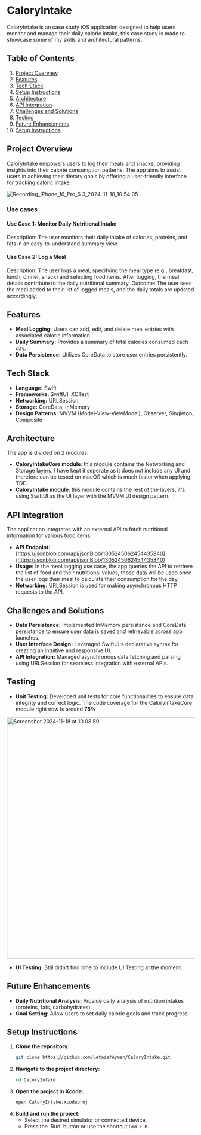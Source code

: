 
# CaloryIntake

CaloryIntake is an case study iOS application designed to help users monitor and manage their daily calorie intake, this case study is made to showcase some of my skills and architectural patterns.

## Table of Contents

1. [Project Overview](#project-overview)
5. [Features](#features)
3. [Tech Stack](#tech-stack)
4. [Setup Instructions](#setup-instructions)
5. [Architecture](#architecture)
6. [API Integration](#api-integration)
7. [Challenges and Solutions](#challenges-and-solutions)
8. [Testing](#testing)
9. [Future Enhancements](#future-enhancements)
10. [Setup Instructions](#setup-instructions)

## Project Overview

CaloryIntake empowers users to log their meals and snacks, providing insights into their calorie consumption patterns.
The app aims to assist users in achieving their dietary goals by offering a user-friendly interface for tracking caloric intake.

![Recording_iPhone_16_Pro_6 3_2024-11-18_10 54 05](https://github.com/user-attachments/assets/b0316e54-0a24-4a16-83b4-760c3133143d)

### Use cases
#### Use Case 1: Monitor Daily Nutritional Intake
Description:
The user monitors their daily intake of calories, proteins, and fats in an easy-to-understand summary view.

#### Use Case 2: Log a Meal
Description:
The user logs a meal, specifying the meal type (e.g., breakfast, lunch, dinner, snack) and selecting food items. After logging, the meal details contribute to the daily nutritional summary.
Outcome: The user sees the meal added to their list of logged meals, and the daily totals are updated accordingly.

## Features

- **Meal Logging:** Users can add, edit, and delete meal entries with associated calorie information.
- **Daily Summary:** Provides a summary of total calories consumed each day.
- **Data Persistence:** Utilizes CoreData to store user entries persistently.

## Tech Stack

- **Language:** Swift
- **Frameworks:** SwiftUI, XCTest
- **Networking:** URLSession
- **Storage:** CoreData, InMemory
- **Design Patterns:** MVVM (Model-View-ViewModel), Observer, Singleton, Composite

## Architecture

The app is divided on 2 modules:
- **CaloryIntakeCore module**: this module contains the Networking and Storage layers, I have kept it seperate as it does not include any UI and therefore can be tested on macOS which is much faster when applying TDD.
- **CaloryIntake module**: this module contains the rest of the layers, it's using SwiftUI as the UI layer with the MVVM UI design pattern.

## API Integration

The application integrates with an external API to fetch nutritional information for various food items.

- **API Endpoint:** [https://jsonblob.com/api/jsonBlob/1305245062454435840](https://jsonblob.com/api/jsonBlob/1305245062454435840)
- **Usage:** In the meal logging use case, the app queries the API to retrieve the list of food and their nutritional values, those data will be used once the user logs their meal to calculate their consumption for the day.
- **Networking:** URLSession is used for making asynchronous HTTP requests to the API.

## Challenges and Solutions

- **Data Persistence:** Implemented InMemory persistance and CoreData persistance to ensure user data is saved and retrievable across app launches.
- **User Interface Design:** Leveraged SwiftUI's declarative syntax for creating an intuitive and responsive UI.
- **API Integration:** Managed asynchronous data fetching and parsing using URLSession for seamless integration with external APIs.

## Testing

- **Unit Testing:** Developed unit tests for core functionalities to ensure data integrity and correct logic. The code coverage for the CaloryIntakeCore module right now is around **75%**
<img width="646" alt="Screenshot 2024-11-18 at 10 08 59" src="https://github.com/user-attachments/assets/02d0f496-f578-406e-a696-e76b22c52df3">

- **UI Testing:** Still didn't find time to include UI Testing at the moment.

## Future Enhancements

- **Daily Nutritional Analysis:** Provide daily analysis of nutrition intakes (proteins, fats, carbohydrates).
- **Goal Setting:** Allow users to set daily calorie goals and track progress.

## Setup Instructions

1. **Clone the repository:**
   ```bash
   git clone https://github.com/LetaiefAymen/CaloryIntake.git
   ```
2. **Navigate to the project directory:**
   ```bash
   cd CaloryIntake
   ```
3. **Open the project in Xcode:**
   ```bash
   open CaloryIntake.xcodeproj
   ```
4. **Build and run the project:**
   - Select the desired simulator or connected device.
   - Press the 'Run' button or use the shortcut `Cmd + R`.

